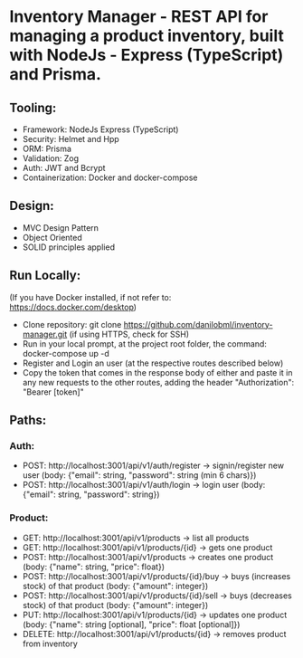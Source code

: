 # Inventory Manager - REST API for managing a product inventory, built with NodeJs - Express (TypeScript) and Prisma.

## Tooling:
- Framework: NodeJs Express (TypeScript)
- Security: Helmet and Hpp
- ORM: Prisma
- Validation: Zog
- Auth: JWT and Bcrypt
- Containerization: Docker and docker-compose

## Design:
- MVC Design Pattern
- Object Oriented
- SOLID principles applied

## Run Locally:
(If you have Docker installed, if not refer to: https://docs.docker.com/desktop)
- Clone repository: git clone https://github.com/danilobml/inventory-manager.git (if using HTTPS, check for SSH)
- Run in your local prompt, at the project root folder, the command: docker-compose up -d
- Register and Login an user (at the respective routes described below)
- Copy the token that comes in the response body of either and paste it in any new requests to the other routes, adding the header "Authorization": "Bearer [token]" 

## Paths:
### Auth:
- POST: http://localhost:3001/api/v1/auth/register -> signin/register new user (body: {"email": string, "password": string (min 6 chars)})
- POST: http://localhost:3001/api/v1/auth/login -> login user (body: {"email": string, "password": string})

### Product:
- GET: http://localhost:3001/api/v1/products -> list all products
- GET: http://localhost:3001/api/v1/products/{id} -> gets one product
- POST: http://localhost:3001/api/v1/products -> creates one product (body: {"name": string, "price": float})
- POST: http://localhost:3001/api/v1/products/{id}/buy -> buys (increases stock) of that product (body: {"amount": integer})
- POST: http://localhost:3001/api/v1/products/{id}/sell -> buys (decreases stock) of that product (body: {"amount": integer})
- PUT: http://localhost:3001/api/v1/products/{id} -> updates one product (body: {"name": string [optional], "price": float [optional]})
- DELETE: http://localhost:3001/api/v1/products/{id} -> removes product from inventory 
